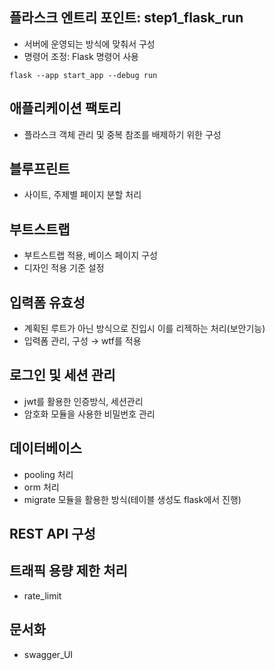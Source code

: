 ## 플라스크 엔트리 포인트: step1_flask_run
- 서버에 운영되는 방식에 맞춰서 구성
- 명령어 조정: Flask 명령어 사용
```
flask --app start_app --debug run
```

## 애플리케이션 팩토리
- 플라스크 객체 관리 및 중복 참조를 배제하기 위한 구성

## 블루프린트
- 사이트, 주제별 페이지 분할 처리

## 부트스트랩
- 부트스트랩 적용, 베이스 페이지 구성
- 디자인 적용 기준 설정

## 입력폼 유효성
- 계획된 루트가 아닌 방식으로 진입시 이를 리젝하는 처리(보안기능)
- 입력폼 관리, 구성 → wtf를 적용

## 로그인 및 세션 관리
- jwt를 활용한 인증방식, 세션관리
- 암호화 모듈을 사용한 비밀번호 관리

## 데이터베이스
- pooling 처리
- orm 처리
- migrate 모듈을 활용한 방식(테이블 생성도 flask에서 진행)

## REST API 구성

## 트래픽 용량 제한 처리
- rate_limit

## 문서화
- swagger_UI